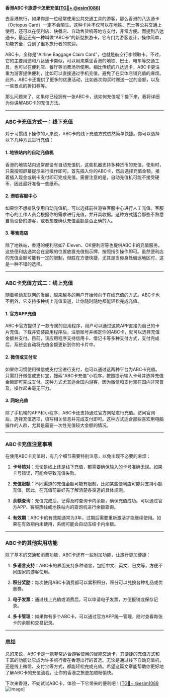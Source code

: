 **香港ABC卡旅游卡怎麽充值[[TG💪+ @esim1088](https://t.me/s/esim1088)]**

去香港旅行，如果你是一位经常使用公共交通工具的游客，那么香港的八达通卡（Octopus Card）一定不会陌生。这种卡片不仅可以在地铁、巴士等公共交通上使用，还可以在便利店、快餐店、自动售货机等地方支付，非常方便。而提到八达通卡，最近还有一种叫做“ABC卡”的新型旅游卡，它专门为游客设计，操作简单，功能齐全，受到了很多旅行者的欢迎。

ABC卡，全称是“Airline Baggage Claim Card”，也就是航空行李领取卡。不过，它的主要用途和八达通卡类似，可以用来乘坐香港的地铁、巴士、电车等交通工具，也可以在便利店、餐厅等消费场所使用。相比传统的八达通卡，ABC卡更注重为游客提供便利，比如可以直接通过手机充值，避免了在实体店铺充值的麻烦。此外，ABC卡还提供了更多的优惠活动，比如首次购买时赠送一定的金额，以及一些景点的折扣券等。

那么问题来了，如果你已经拥有一张ABC卡，该如何充值呢？接下来，我将详细为你讲解ABC卡的充值方法。

---

### ABC卡充值方式一：线下充值

对于习惯线下操作的人来说，ABC卡的线下充值方式依然简单快捷。你可以选择以下几种方式进行充值：

#### 1. 地铁站内的自动充值机
香港的地铁站内通常都设有自动充值机，这些机器支持多种货币的充值。使用时，只需按照屏幕提示进行操作即可。首先插入你的ABC卡，然后选择充值金额，接着插入现金或刷卡支付即可完成充值。需要注意的是，自动充值机可能不接受硬币，因此最好准备一些纸币。

#### 2. 港铁客服中心
如果你不想排队使用自动充值机，可以选择前往港铁客服中心进行人工充值。客服中心的工作人员会根据你的需求进行充值，并开具收据。这种方式适合那些不熟悉自助设备的游客，或者想要确认充值金额是否正确的人。

#### 3. 零售商店
除了地铁站，香港的便利店如7-Eleven、OK便利店等也提供ABC卡的充值服务。这些便利店通常会在显眼的位置放置充值指示牌，按照指引操作即可。虽然便利店的充值金额可能有一定的限制，但胜在方便快捷，尤其是当你身处偏远地区时，这是一种不错的选择。

---

### ABC卡充值方式二：线上充值

随着移动互联网的发展，越来越多的用户开始倾向于在线充值的方式。ABC卡也不例外，它支持多种线上充值渠道，让你随时随地都能轻松完成充值。

#### 1. 官方APP充值
ABC卡官方提供了一款专属的应用程序，用户可以通过这款APP直接为自己的卡片充值。下载并安装应用程序后，注册账号并绑定你的ABC卡，就可以选择充值金额并支付。目前，该应用程序支持信用卡、借记卡等多种支付方式，支付完成后，系统会自动将充值金额更新到你的卡片中。

#### 2. 微信或支付宝
如果你习惯使用微信或支付宝进行支付，也可以通过这两种平台为ABC卡充值。只需打开微信或支付宝，搜索“ABC卡充值”小程序，按照提示输入卡号并选择充值金额即可完成支付。这种方式尤其适合国内游客，因为微信和支付宝在国内非常普及，操作起来毫无压力。

#### 3. 网站充值
除了手机端的APP和小程序，ABC卡还支持通过官方网站进行充值。访问官网后，选择充值选项，填写相关信息并完成支付即可。这种方式适合那些喜欢用电脑操作的人群，尤其是需要一次性充值较大金额的情况。

---

### ABC卡充值注意事项

在使用ABC卡充值时，有几个细节需要特别注意，以免出现不必要的麻烦：

1. **卡号核对**：无论是线上还是线下充值，都需要确保输入的卡号准确无误。如果卡号错误，可能会导致充值失败。
   
2. **充值限额**：不同渠道的充值金额可能有限制，比如某些便利店可能只支持小额充值。因此，在充值前最好先了解清楚各渠道的具体规则。

3. **余额查询**：充值完成后，记得及时查询卡内余额，确保充值成功。可以通过官方APP、客服热线或地铁站内的查询机进行余额查询。

4. **有效期**：ABC卡的有效期通常为3年，过期后需要重新激活才能继续使用。如果在有效期内未使用，系统可能会自动冻结卡内余额。

---

### ABC卡的其他实用功能

除了基本的交通和消费功能，ABC卡还有一些附加功能，让旅行更加便捷：

1. **多语言支持**：ABC卡的界面支持多种语言，包括中文、英文、日文等，方便不同国家的游客使用。

2. **积分奖励**：每次使用ABC卡消费都可以累积积分，积分可以兑换各种礼品或优惠券。

3. **电子发票**：通过线上充值或消费后，可以申请电子发票，方便报销或保存记录。

4. **多卡管理**：如果你有多个ABC卡，可以通过官方APP统一管理，随时查看每张卡的余额和交易记录。

---

### 总结

总的来说，ABC卡是一款非常适合游客使用的智能交通卡，其便捷的充值方式和丰富的功能让它成为许多旅行者在香港出行的首选。无论是通过线下自动充值机，还是线上微信、支付宝等方式，都能轻松完成充值。希望这篇文章能帮助你更好地了解ABC卡的充值流程，让你的香港之旅更加顺畅愉快。

下次来香港，不妨试试ABC卡，体验一下它带来的便利吧！[[TG💪+ @esim1088](https://t.me/s/esim1088) ![Image](https://i.postimg.cc/4NQfJmqS/Snipaste-2025-05-13-00-14-12.png)]